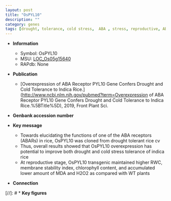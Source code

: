 ```yaml
---
layout: post
title: "OsPYL10"
description: ""
category: genes
tags: [drought, tolerance, cold stress,  ABA , stress, reproductive, ABA, stress tolerance]
---
```


* **Information**  
    + Symbol: OsPYL10  
    + MSU: [LOC_Os05g15640](http://rice.plantbiology.msu.edu/cgi-bin/ORF_infopage.cgi?orf=LOC_Os05g15640)  
    + RAPdb: None  

* **Publication**  
    + [Overexpression of ABA Receptor PYL10 Gene Confers Drought and Cold Tolerance to Indica Rice.](http://www.ncbi.nlm.nih.gov/pubmed?term=Overexpression of ABA Receptor PYL10 Gene Confers Drought and Cold Tolerance to Indica Rice.%5BTitle%5D), 2019, Front Plant Sci.

* **Genbank accession number**  

* **Key message**  
    + Towards elucidating the functions of one of the ABA receptors (ABARs) in rice, OsPYL10 was cloned from drought tolerant rice cv
    + Thus, overall results showed that OsPYL10 overexpression has potential to improve both drought and cold stress tolerance of indica rice
    + At reproductive stage, OsPYL10 transgenic maintained higher RWC, membrane stability index, chlorophyll content, and accumulated lower amount of MDA and H2O2 as compared with WT plants

* **Connection**  

[//]: # * **Key figures**  


